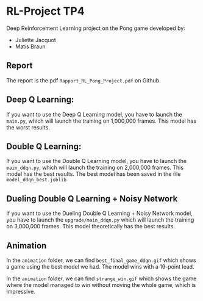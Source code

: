 # RL-Project TP4

Deep Reinforcement Learning project on the Pong game developed by:
- Juliette Jacquot
- Matis Braun

## Report
The report is the pdf `Rapport_RL_Pong_Project.pdf` on Github.

## Deep Q Learning:
If you want to use the Deep Q Learning model, you have to launch the `main.py`, which will launch the training on 1,000,000 frames.
This model has the worst results.

## Double Q Learning:
If you want to use the Double Q Learning model, you have to launch the `main_ddqn.py`, which will launch the training on 2,000,000 frames.
This model has the best results.
The best model has been saved in the file `model_ddqn_best.joblib`

## Dueling Double Q Learning + Noisy Network
If you want to use the Dueling Double Q Learning + Noisy Network model, you have to launch the `upgrade/main_ddqn.py` which will launch the training on 3,000,000 frames.
This model theoretically has the best results.


## Animation
In the `animation` folder, we can find `best_final_game_ddqn.gif` which shows a game using the best model we had. The model wins with a 19-point lead.

In the `animation` folder, we can find `strange_win.gif` which shows the game where the model managed to win without moving the whole game, which is impressive.
